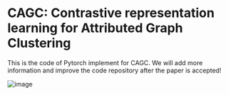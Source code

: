 # CAGC: Contrastive representation learning for Attributed Graph Clustering
This is the code of Pytorch implement for CAGC. We will add more information and improve the code repository after the paper is accepted!

![image](https://github.com/wangtong627/NCAGC/blob/main/framework.png)

